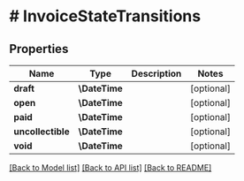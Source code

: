 # # InvoiceStateTransitions

## Properties

Name | Type | Description | Notes
------------ | ------------- | ------------- | -------------
**draft** | **\DateTime** |  | [optional]
**open** | **\DateTime** |  | [optional]
**paid** | **\DateTime** |  | [optional]
**uncollectible** | **\DateTime** |  | [optional]
**void** | **\DateTime** |  | [optional]

[[Back to Model list]](../../README.md#models) [[Back to API list]](../../README.md#endpoints) [[Back to README]](../../README.md)

